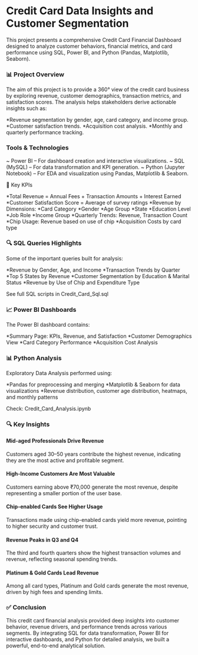# Credit Card Data Insights and Customer Segmentation

This project presents a comprehensive Credit Card Financial Dashboard designed to analyze customer behaviors, financial metrics, and card performance using SQL, Power BI, and Python (Pandas, Matplotlib, Seaborn).

### 📊 Project Overview

The aim of this project is to provide a 360° view of the credit card business by exploring revenue, customer demographics, transaction metrics, and satisfaction scores. The analysis helps stakeholders derive actionable insights such as:

*Revenue segmentation by gender, age, card category, and income group.
*Customer satisfaction trends.
*Acquisition cost analysis.
*Monthly and quarterly performance tracking.

### Tools & Technologies
~ Power BI – For dashboard creation and interactive visualizations.
~ SQL (MySQL) – For data transformation and KPI generation.
~ Python (Jupyter Notebook) – For EDA and visualization using Pandas, Matplotlib & Seaborn.

📌 Key KPIs 

*Total Revenue = Annual Fees + Transaction Amounts + Interest Earned
*Customer Satisfaction Score = Average of survey ratings
*Revenue by Dimensions:
*Card Category
*Gender
*Age Group
*State
*Education Level
*Job Role
*Income Group
*Quarterly Trends: Revenue, Transaction Count
*Chip Usage: Revenue based on use of chip
*Acquisition Costs by card type

### 🔍 SQL Queries Highlights

Some of the important queries built for analysis:

*Revenue by Gender, Age, and Income
*Transaction Trends by Quarter
*Top 5 States by Revenue
*Customer Segmentation by Education & Marital Status
*Revenue by Use of Chip and Expenditure Type

See full SQL scripts in Credit_Card_Sql.sql

### 📈 Power BI Dashboards
The Power BI dashboard contains:

*Summary Page: KPIs, Revenue, and Satisfaction
*Customer Demographics View
*Card Category Performance
*Acquisition Cost Analysis

### 📊 Python Analysis

Exploratory Data Analysis performed using:

*Pandas for preprocessing and merging
*Matplotlib & Seaborn for data visualizations
*Revenue distribution, customer age distribution, heatmaps, and monthly patterns

Check: Credit_Card_Analysis.ipynb

### 🔍 Key Insights

#### Mid-aged Professionals Drive Revenue
Customers aged 30–50 years contribute the highest revenue, indicating they are the most active and profitable segment.

#### High-Income Customers Are Most Valuable
Customers earning above ₹70,000 generate the most revenue, despite representing a smaller portion of the user base.

#### Chip-enabled Cards See Higher Usage
Transactions made using chip-enabled cards yield more revenue, pointing to higher security and customer trust.

#### Revenue Peaks in Q3 and Q4
The third and fourth quarters show the highest transaction volumes and revenue, reflecting seasonal spending trends.

#### Platinum & Gold Cards Lead Revenue
Among all card types, Platinum and Gold cards generate the most revenue, driven by high fees and spending limits.

### ✅ Conclusion
This credit card financial analysis provided deep insights into customer behavior, revenue drivers, and performance trends across various segments. By integrating SQL for data transformation, Power BI for interactive dashboards, and Python for detailed analysis, we built a powerful, end-to-end analytical solution.
